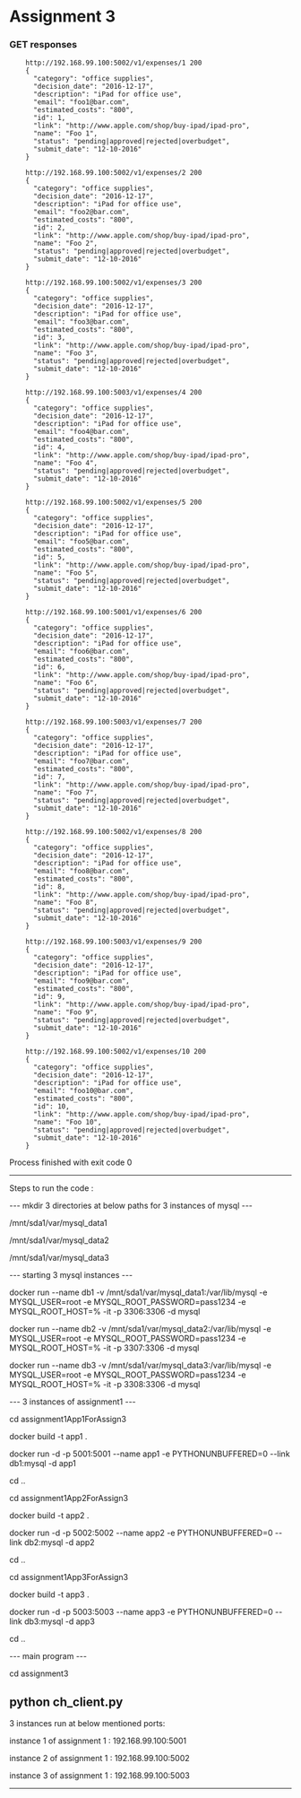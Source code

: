 # Assignment 3

### GET responses

        http://192.168.99.100:5002/v1/expenses/1 200
        {
          "category": "office supplies", 
          "decision_date": "2016-12-17",
          "description": "iPad for office use", 
          "email": "foo1@bar.com", 
          "estimated_costs": "800", 
          "id": 1, 
          "link": "http://www.apple.com/shop/buy-ipad/ipad-pro", 
          "name": "Foo 1", 
          "status": "pending|approved|rejected|overbudget", 
          "submit_date": "12-10-2016"
        }

        http://192.168.99.100:5002/v1/expenses/2 200
        {
          "category": "office supplies", 
          "decision_date": "2016-12-17", 
          "description": "iPad for office use", 
          "email": "foo2@bar.com", 
          "estimated_costs": "800", 
          "id": 2, 
          "link": "http://www.apple.com/shop/buy-ipad/ipad-pro", 
          "name": "Foo 2", 
          "status": "pending|approved|rejected|overbudget",
          "submit_date": "12-10-2016"
        }

        http://192.168.99.100:5002/v1/expenses/3 200
        {
          "category": "office supplies", 
          "decision_date": "2016-12-17", 
          "description": "iPad for office use", 
          "email": "foo3@bar.com", 
          "estimated_costs": "800", 
          "id": 3, 
          "link": "http://www.apple.com/shop/buy-ipad/ipad-pro", 
          "name": "Foo 3", 
          "status": "pending|approved|rejected|overbudget", 
          "submit_date": "12-10-2016"
        }

        http://192.168.99.100:5003/v1/expenses/4 200
        {
          "category": "office supplies", 
          "decision_date": "2016-12-17", 
          "description": "iPad for office use", 
          "email": "foo4@bar.com", 
          "estimated_costs": "800", 
          "id": 4, 
          "link": "http://www.apple.com/shop/buy-ipad/ipad-pro", 
          "name": "Foo 4", 
          "status": "pending|approved|rejected|overbudget", 
          "submit_date": "12-10-2016"
        }

        http://192.168.99.100:5002/v1/expenses/5 200
        {
          "category": "office supplies", 
          "decision_date": "2016-12-17", 
          "description": "iPad for office use", 
          "email": "foo5@bar.com", 
          "estimated_costs": "800", 
          "id": 5, 
          "link": "http://www.apple.com/shop/buy-ipad/ipad-pro", 
          "name": "Foo 5", 
          "status": "pending|approved|rejected|overbudget", 
          "submit_date": "12-10-2016"
        }

        http://192.168.99.100:5001/v1/expenses/6 200
        {
          "category": "office supplies", 
          "decision_date": "2016-12-17", 
          "description": "iPad for office use", 
          "email": "foo6@bar.com", 
          "estimated_costs": "800", 
          "id": 6, 
          "link": "http://www.apple.com/shop/buy-ipad/ipad-pro", 
          "name": "Foo 6", 
          "status": "pending|approved|rejected|overbudget", 
          "submit_date": "12-10-2016"
        }

        http://192.168.99.100:5003/v1/expenses/7 200
        {
          "category": "office supplies", 
          "decision_date": "2016-12-17", 
          "description": "iPad for office use", 
          "email": "foo7@bar.com", 
          "estimated_costs": "800", 
          "id": 7, 
          "link": "http://www.apple.com/shop/buy-ipad/ipad-pro", 
          "name": "Foo 7", 
          "status": "pending|approved|rejected|overbudget", 
          "submit_date": "12-10-2016"
        }

        http://192.168.99.100:5002/v1/expenses/8 200
        {
          "category": "office supplies", 
          "decision_date": "2016-12-17", 
          "description": "iPad for office use", 
          "email": "foo8@bar.com", 
          "estimated_costs": "800", 
          "id": 8, 
          "link": "http://www.apple.com/shop/buy-ipad/ipad-pro", 
          "name": "Foo 8", 
          "status": "pending|approved|rejected|overbudget", 
          "submit_date": "12-10-2016"
        }

        http://192.168.99.100:5003/v1/expenses/9 200
        {
          "category": "office supplies", 
          "decision_date": "2016-12-17", 
          "description": "iPad for office use", 
          "email": "foo9@bar.com", 
          "estimated_costs": "800", 
          "id": 9, 
          "link": "http://www.apple.com/shop/buy-ipad/ipad-pro", 
          "name": "Foo 9", 
          "status": "pending|approved|rejected|overbudget", 
          "submit_date": "12-10-2016"
        }

        http://192.168.99.100:5002/v1/expenses/10 200
        {
          "category": "office supplies", 
          "decision_date": "2016-12-17", 
          "description": "iPad for office use", 
          "email": "foo10@bar.com", 
          "estimated_costs": "800", 
          "id": 10, 
          "link": "http://www.apple.com/shop/buy-ipad/ipad-pro", 
          "name": "Foo 10", 
          "status": "pending|approved|rejected|overbudget", 
          "submit_date": "12-10-2016"
        }


Process finished with exit code 0

------------------------------------------------------------------------------------------
Steps to run the code :

--- mkdir 3 directories at below paths for 3 instances of mysql ---

/mnt/sda1/var/mysql_data1

/mnt/sda1/var/mysql_data2

/mnt/sda1/var/mysql_data3


--- starting 3 mysql instances ---

docker run --name db1 -v /mnt/sda1/var/mysql_data1:/var/lib/mysql -e MYSQL_USER=root -e MYSQL_ROOT_PASSWORD=pass1234 -e MYSQL_ROOT_HOST=% -it -p 3306:3306 -d mysql

docker run --name db2 -v /mnt/sda1/var/mysql_data2:/var/lib/mysql -e MYSQL_USER=root -e MYSQL_ROOT_PASSWORD=pass1234 -e MYSQL_ROOT_HOST=% -it -p 3307:3306 -d mysql

docker run --name db3 -v /mnt/sda1/var/mysql_data3:/var/lib/mysql -e MYSQL_USER=root -e MYSQL_ROOT_PASSWORD=pass1234 -e MYSQL_ROOT_HOST=% -it -p 3308:3306 -d mysql

--- 3 instances of assignment1 ---

cd assignment1App1ForAssign3

docker build -t app1 .

docker run -d -p 5001:5001 --name app1 -e PYTHONUNBUFFERED=0 --link db1:mysql -d app1

cd ..


cd assignment1App2ForAssign3

docker build -t app2 .

docker run -d -p 5002:5002 --name app2 -e PYTHONUNBUFFERED=0 --link db2:mysql -d app2

cd ..


cd assignment1App3ForAssign3

docker build -t app3 .

docker run -d -p 5003:5003 --name app3 -e PYTHONUNBUFFERED=0 --link db3:mysql -d app3

cd ..


--- main program ---

cd assignment3

python ch_client.py
---------------------------------------------------------------------------------------------------------------------

3 instances run at below mentioned ports:

instance 1 of assignment 1 : 192.168.99.100:5001

instance 2 of assignment 1 : 192.168.99.100:5002

instance 3 of assignment 1 : 192.168.99.100:5003

---------------------------------------------------------------------------------------------------------------------